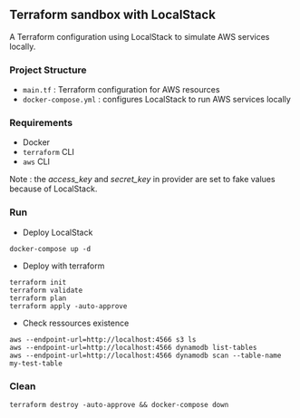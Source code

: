 ## Terraform sandbox with LocalStack

A Terraform configuration using LocalStack to simulate AWS services locally.

### Project Structure
- `main.tf` : Terraform configuration for AWS resources
- `docker-compose.yml` : configures LocalStack to run AWS services locally

### Requirements

- Docker
- `terraform` CLI
- `aws` CLI

Note : the *access_key* and *secret_key* in provider are set to fake values because of LocalStack.

### Run

- Deploy LocalStack
```
docker-compose up -d
```

- Deploy with terraform
```
terraform init
terraform validate
terraform plan
terraform apply -auto-approve
```

- Check ressources existence
```
aws --endpoint-url=http://localhost:4566 s3 ls
aws --endpoint-url=http://localhost:4566 dynamodb list-tables
aws --endpoint-url=http://localhost:4566 dynamodb scan --table-name my-test-table
```

### Clean
```
terraform destroy -auto-approve && docker-compose down
```
